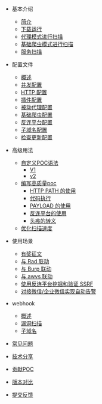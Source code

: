 - 基本介绍
  - [简介](tutorial/introduce.md)
  - [下载运行](tutorial/prepare.md)
  - [代理模式进行扫描](tutorial/webscan_proxy.md)
  - [基础爬虫模式进行扫描](tutorial/webscan_basic_crawler.md)
  - [服务扫描](tutorial/service_scan.md)
- 配置文件
  - [概述](configration/README.md)
  - [并发配置](configration/parallel.md)
  - [HTTP 配置](configration/http.md)
  - [插件配置](configration/plugins.md)
  - [被动代理配置](configration/mitm.md)
  - [基础爬虫配置](configration/basic-crawler.md)
  - [反连平台配置](configration/reverse.md)
  - [子域名配置](configration/subdomain.md)
  - [检查更新配置](configration/update.md)
- 高级用法
  - [自定义POC语法](guide/poc.md)
    - [V1](guide/poc/v1.md)
    - [v2](guide/poc/v2.md)
  - [编写高质量poc](guide/high_quality_poc.md)
    - [HTTP PATH 的使用](guide/skill/path.md)
    - [代码执行](guide/skill/rce.md)
    - [PAYLOAD 的使用](guide/skill/payload.md)
    - [反连平台的使用](guide/skill/reverse.md)
    - [头疼的转义](guide/skill/escape.md)
  - [优化扫描速度](guide/speed.md)
- 使用场景
  - [有奖征文](scenario/intro.md)
  - [与 Rad 联动](https://github.com/chaitin/rad)
  - [与 Burp 联动](scenario/burp.md)
  - [与 awvs 联动](scenario/awvs.md)
  - [使用反连平台挖掘和验证 SSRF](scenario/reverse_server_ssrf.md)
  - [对接微信/企业微信实现自动告警](scenario/xray_vuln_alert.md)

- webhook
  - [概述](webhook/webhook.md)
  - [漏洞扫描](webhook/vuln.md)
  - [子域名](webhook/subdomain.md)
- [常见问题](guide/faq.md)
- [技术分享](share/share.md)
- [贡献POC](guide/contribute.md)
- [版本对比](https://xray.cool/compare/)
- [提交反馈](guide/feedback.md)
